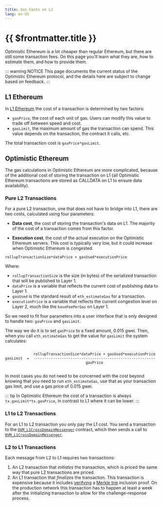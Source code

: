 ```yaml
---
title: Gas Costs on L2
lang: en-US
---
```


# {{ $frontmatter.title }}

Optimistic Ethereum is a lot cheaper than regular Ethereum,
but there are still some transaction fees. On this page you'll
learn what they are, how to estimate them, and how to provide them.

::: warning NOTICE
This page documents the current status of the Optimistic Ethereum
protocol, and the details here are subject to change based on
feedback.
:::

## L1 Ethereum

In [L1
Ethereum](https://ethereum.org/en/developers/docs/gas/#why-do-gas-fees-exist) the cost of a transaction is determined by two
factors:

- `gasPrice`, the cost of each unit of gas. Users can modify this value
  to trade off between speed and cost.
- `gasLimit`, the maximum amount of gas the transaction can
  spend. This value depends on the transaction, the contract it
  calls, etc.

The total transaction cost is `gasPrice*gasLimit`.

## Optimistic Ethereum

The gas calculations in Optimistic Ethereum are more complicated,
because of the additional cost of storing the transaction on L1
(all Optimistic Ethereum transactions are stored as CALLDATA on
L1 to ensure data availability).

### Pure L2 Transactions

For a pure L2 transaction, one that does not have to bridge into
L1, there are two costs, calculated using four parameters:

- **Data cost**, the cost of storing the transaction's data on
  L1. The majority of the cost of a transaction comes from this
  factor.

- **Execution cost**, the cost of the actual execution on the Optimistic
  Ethereum servers. This cost is typically very low, but it could increase
  when Optimistic Ethereum is congested.

```text
rollupTransactionSize*dataPrice + gasUsed*executionPrice
```

Where:

* `rollupTransactionSize` is the size (in bytes) of the serialized
  transaction that will be published to Layer 1.
* `dataPrice` is a variable that reflects the current cost of publishing
  data to Layer 1.
* `gasUsed` is the standard result of `eth_estimateGas` for a transaction.
* `executionPrice` is a variable that reflects the current congestion
  level on Layer 2, much like the `baseFeePerGas` on Layer 1.

So we need to fit four parameters into a user interface that is only
designed to handle two: `gasPrice` and `gasLimit`.

The way we do it is to set `gasPrice` to a fixed amount, 0.015 gwei.
Then, when you call `eth_estimateGas` to get the value for `gasLimit`
the system calculates:

```text

             rollupTransactionSize*dataPrice + gasUsed*executionPrice
gasLimit  =  --------------------------------------------------------
                                     gasPrice


```

In most cases you do not need to be concerned with the cost beyond
knowing that you need to run `eth_estimateGas`, use that as your
transaction gas limit, and use a gas price of 0.015 gwei.

::: tip
In Optimistic Ethereum the cost of a transaction is always
`tx.gasLimit*tx.gasPrice`, in contrast to L1 where it can be lower.
:::


### L1 to L2 Transactions

For an L1 to L2 transaction you only pay the L1 cost. You send a
transaction to the [`OVM_L1CrossDomainMessenger`](https://github.com/ethereum-optimism/optimism/blob/develop/packages/contracts/contracts/optimistic-ethereum/OVM/bridge/messaging/OVM_L1CrossDomainMessenger.sol)
contract, which then sends a call to [`OVM_L1CrossDomainMessenger`](https://github.com/ethereum-optimism/optimism/blob/develop/packages/contracts/contracts/optimistic-ethereum/OVM/bridge/messaging/OVM_L1CrossDomainMessenger.sol).

### L2 to L1 Transactions

Each message from L2 to L1 requires two transactions:

1. An L2 transaction that *initiates* the transaction, which is priced
   the same way that pure L2 transactions are priced.
1. An L1 transaction that *finalizes* the transaction. This transaction
   is expensive because it includes [verifying](https://github.com/ethereum-optimism/optimism/blob/467d6cb6a4a35f2f8c3ea4cfa4babc619bafe7d2/packages/contracts/contracts/optimistic-ethereum/libraries/trie/Lib_MerkleTrie.sol#L73-L93)
   a [Merkle trie](https://eth.wiki/fundamentals/patricia-tree)
   inclusion proof. On the production network this transaction has to
   happen at least a week after the initializing transaction to allow
   for the challenge-response process.
